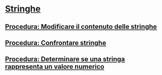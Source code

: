 # [Stringhe](index.md)
## [Procedura: Modificare il contenuto delle stringhe](how-to-modify-string-contents.md)
## [Procedura: Confrontare stringhe](how-to-compare-strings.md)
## [Procedura: Determinare se una stringa rappresenta un valore numerico](how-to-determine-whether-a-string-represents-a-numeric-value.md)
